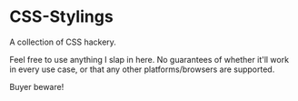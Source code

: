 # CSS-Stylings
A collection of CSS hackery.

Feel free to use anything I slap in here. No guarantees of whether it'll work in every use case, or that any other platforms/browsers are supported. 

Buyer beware!
